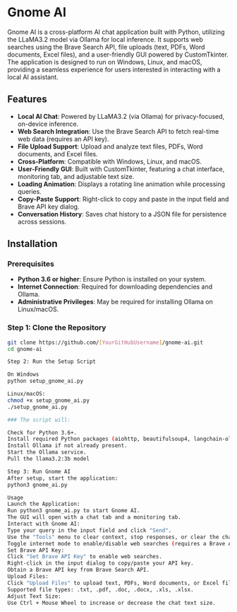 # Gnome AI

Gnome AI is a cross-platform AI chat application built with Python, utilizing the LLaMA3.2 model via Ollama for local inference. It supports web searches using the Brave Search API, file uploads (text, PDFs, Word documents, Excel files), and a user-friendly GUI powered by CustomTkinter. The application is designed to run on Windows, Linux, and macOS, providing a seamless experience for users interested in interacting with a local AI assistant.

## Features

- **Local AI Chat**: Powered by LLaMA3.2 (via Ollama) for privacy-focused, on-device inference.
- **Web Search Integration**: Use the Brave Search API to fetch real-time web data (requires an API key).
- **File Upload Support**: Upload and analyze text files, PDFs, Word documents, and Excel files.
- **Cross-Platform**: Compatible with Windows, Linux, and macOS.
- **User-Friendly GUI**: Built with CustomTkinter, featuring a chat interface, monitoring tab, and adjustable text size.
- **Loading Animation**: Displays a rotating line animation while processing queries.
- **Copy-Paste Support**: Right-click to copy and paste in the input field and Brave API key dialog.
- **Conversation History**: Saves chat history to a JSON file for persistence across sessions.


## Installation

### Prerequisites

- **Python 3.6 or higher**: Ensure Python is installed on your system.
- **Internet Connection**: Required for downloading dependencies and Ollama.
- **Administrative Privileges**: May be required for installing Ollama on Linux/macOS.

### Step 1: Clone the Repository

```bash
git clone https://github.com/[YourGitHubUsername]/gnome-ai.git
cd gnome-ai

Step 2: Run the Setup Script

On Windows
python setup_gnome_ai.py

Linux/macOS:
chmod +x setup_gnome_ai.py
./setup_gnome_ai.py

### The script will:

Check for Python 3.6+.
Install required Python packages (aiohttp, beautifulsoup4, langchain-ollama, etc.).
Install Ollama if not already present.
Start the Ollama service.
Pull the llama3.2:3b model

Step 3: Run Gnome AI
After setup, start the application:
python3 gnome_ai.py

Usage
Launch the Application:
Run python3 gnome_ai.py to start Gnome AI.
The GUI will open with a chat tab and a monitoring tab.
Interact with Gnome AI:
Type your query in the input field and click "Send".
Use the "Tools" menu to clear context, stop responses, or clear the chat display.
Toggle internet mode to enable/disable web searches (requires a Brave API key).
Set Brave API Key:
Click "Set Brave API Key" to enable web searches.
Right-click in the input dialog to copy/paste your API key.
Obtain a Brave API key from Brave Search API.
Upload Files:
Click "Upload Files" to upload text, PDFs, Word documents, or Excel files for analysis.
Supported file types: .txt, .pdf, .doc, .docx, .xls, .xlsx.
Adjust Text Size:
Use Ctrl + Mouse Wheel to increase or decrease the chat text size.
